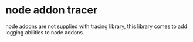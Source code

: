 # node addon tracer

node addons are not supplied with tracing library, this library comes to add logging abilities to node addons.

